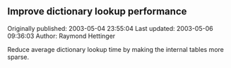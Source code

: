 ## Improve dictionary lookup performance

Originally published: 2003-05-04 23:55:04
Last updated: 2003-05-06 09:36:03
Author: Raymond Hettinger

Reduce average dictionary lookup time by making the internal tables more sparse.